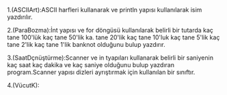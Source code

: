 1.(ASCIIArt):ASCII harfleri kullanarak ve println yapısı kullanılarak isim yazdırılır.

2.(ParaBozma):İnt yapısı ve for döngüsü kullanılarak belirli bir tutarda kaç tane 100'lük kaç tane 50'lik ka. tane 20'lik kaç tane 10'luk kaç tane 5'lik  kaç tane 2'lik kaç tane 1'lik banknot olduğunu bulup yazdırır.

3.(SaatDçnüştürme):Scanner ve in tyapıları kullanarak belirli bir saniyenin kaç saat kaç dakika ve kaç saniye olduğunu bulup yazdıran program.Scanner yapısı dizleri ayrıştırmak için kullanılan bir sınıftır.


4.(VücutK):




